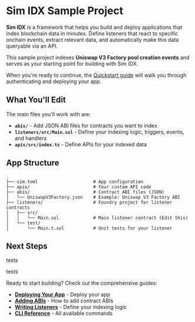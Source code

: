 # Sim IDX Sample Project

**Sim IDX** is a framework that helps you build and deploy applications that index blockchain data in minutes. Define listeners that react to specific onchain events, extract relevant data, and automatically make this data queryable via an API.

This sample project indexes **Uniswap V3 Factory pool creation events** and serves as your starting point for building with Sim IDX.

When you're ready to continue, the [Quickstart guide](https://sim.dune.com/idx) will walk you through authenticating and deploying your app.

## What You'll Edit

The main files you'll work with are:

- **`abis/`** - Add JSON ABI files for contracts you want to index
- **`listeners/src/Main.sol`** - Define your indexing logic, triggers, events, and handlers
- **`apis/src/index.ts`** - Define APIs for your indexed data

## App Structure

```
.
├── sim.toml                     # App configuration
├── apis/                        # Your custom API code
├── abis/                        # Contract ABI files (JSON)
│   └── UniswapV3Factory.json    # Example: Uniswap V3 Factory ABI
├── listeners/                   # Foundry project for listener contracts
│   ├── src/
│   │   └── Main.sol             # Main listener contract (Edit this)
│   └── test/
│       └── Main.t.sol           # Unit tests for your listener
```

## Next Steps


tests

tests



Ready to start building? Check out the comprehensive guides:

- **[Deploying Your App](http://docs.sim.dune.com/idx/deployment)** - Deploy your app
- **[Adding ABIs](https://docs.sim.dune.com/idx/cli#sim-abi)** - How to add contract ABIs
- **[Writing Listeners](https://docs.sim.dune.com/idx/listener)** - Define your indexing logic
- **[CLI Reference](https://docs.sim.dune.com/idx/cli)** - All available commands
